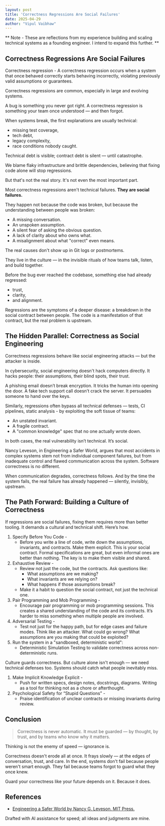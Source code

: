 ```yaml
---
layout: post
title: 'Correctness Regressions Are Social Failures'
date: 2025-04-29
author: "Vipul Vaibhaw"
---
```


**
Note - These are reflections from my experience building and scaling technical systems as a founding engineer. I intend to expand this further.
**

## Correctness Regressions Are Social Failures

Correctness regression - A correctness regression occurs when a system that once behaved correctly starts behaving incorrectly, violating previously valid assumptions or guarantees.

Correctness regressions are common, especially in large and evolving systems.

A bug is something you never got right.
A correctness regression is something your team once understood — and then forgot.

When systems break, the first explanations are usually technical:
- missing test coverage,
- tech debt,
- legacy complexity,
- race conditions nobody caught.

Technical debt is visible; contract debt is silent — until catastrophe.

We blame flaky infrastructure and brittle dependencies, believing that fixing code alone will stop regressions.

But that's not the real story. It's not even the most important part.

Most correctness regressions aren't technical failures. **They are social failures.**

They happen not because the code was broken, but because the understanding between people was broken:
- A missing conversation.
- An unspoken assumption.
- A silent fear of asking the obvious question.
- A lack of clarity about who owns what.
- A misalignment about what "correct" even means.

The real causes don't show up in Git logs or postmortems.

They live in the culture — in the invisible rituals of how teams talk, listen, and build together.

Before the bug ever reached the codebase, something else had already regressed:
- trust,
- clarity,
- and alignment.

Regressions are the symptoms of a deeper disease: a breakdown in the social contract between people.
The code is a manifestation of that contract, but the real problem is upstream.

## The Hidden Parallel: Correctness as Social Engineering

Correctness regressions behave like social engineering attacks — but the attacker is inside.

In cybersecurity, social engineering doesn't hack computers directly. It hacks people: their assumptions, their blind spots, their trust.

A phishing email doesn’t break encryption. It tricks the human into opening the door. A fake tech support call doesn’t crack the server. It persuades someone to hand over the keys.

Similarly, regressions often bypass all technical defenses — tests, CI pipelines, static analysis - by exploiting the soft tissue of teams:
- An unstated invariant.
- A fragile contract.
- A "common knowledge" spec that no one actually wrote down.

In both cases, the real vulnerability isn’t technical. It’s social.

Nancy Leveson, in Engineering a Safer World, argues that most accidents in complex systems stem not from individual component failures, but from inadequate control and flawed communication across the system. Software correctness is no different.

When communication degrades, correctness follows. And by the time the system fails, the real failure has already happened — silently, invisibly, upstream.

## The Path Forward: Building a Culture of Correctness

If regressions are social failures, fixing them requires more than better tooling.
It demands a cultural and technical shift. Here’s how.

1. Specify Before You Code -
   - Before you write a line of code, write down the assumptions, invariants, and contracts. Make them explicit. This is your social contract. Formal specifications are great, but even informal ones are better than nothing. The key is to make them visible and shared.
2. Exhaustive Review -
   - Review not just the code, but the contracts. Ask questions like:
     - What assumptions are we making?
     - What invariants are we relying on?
     - What happens if those assumptions break?
   - Make it a habit to question the social contract, not just the technical one.
3. Pair Programming and Mob Programming -
   - Encourage pair programming or mob programming sessions. This creates a shared understanding of the code and its contracts. It’s harder to miss something when multiple people are involved.
4. Adversarial Testing -
   - Test not just for the happy path, but for edge cases and failure modes. Think like an attacker. What could go wrong? What assumptions are you making that could be exploited?
5. Run the system in a "sandboxed, deterministic world":
   - Deterministic Simulation Testing to validate correctness across non-deterministic runs.

Culture guards correctness. But culture alone isn't enough — we need technical defenses too. Systems should catch what people inevitably miss.

1. Make Implicit Knowledge Explicit -
   - Push for written specs, design notes, docstrings, diagrams. Writing as a tool for thinking not as a chore or afterthought.
2. Psychological Safety for “Stupid Questions” -
    - Praise identification of unclear contracts or missing invariants during review.

## Conclusion

> Correctness is never automatic.
> It must be guarded — by thought, by trust, and by teams who know why it matters.

Thinking is not the enemy of speed — ignorance is.

Correctness doesn't erode all at once.
It frays slowly — at the edges of conversation, trust, and care.
In the end, systems don't fail because people weren't smart enough.
They fail because teams forgot to guard what they once knew.

Guard your correctness like your future depends on it. Because it does.


## References
- [Engineering a Safer World by Nancy G. Leveson. MIT Press.](https://mitpress.mit.edu/9780262533690/engineering-a-safer-world/)

Drafted with AI assistance for speed; all ideas and judgments are mine.
